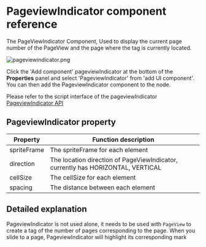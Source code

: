 # PageviewIndicator component reference

The PageViewIndicator Component, Used to display the current page number of the PageView and the page where the tag is currently located.

![pageviewindicator.png](./pageviewindicator/pageviewindicator.png)

Click the 'Add component' pageviewIndicator at the bottom of the **Properties** panel and select 'PageviewIndicator' from 'add UI component'. You can then add the PageviewIndicator component to the node.

Please refer to the script interface of the pageviewIndicator [PageviewIndicator API](../../../api/en/classes/PageviewIndicator.html)

## PageviewIndicator property

| Property    |   Function description |
| ----------- | ----------- |
| spriteFrame | The spriteFrame for each element |
| direction   | The location direction of PageViewIndicator, currently has HORIZONTAL, VERTICAL |
| cellSize    | The cellSize for each element |
| spacing     | The distance between each element |


## Detailed explanation

PageviewIndicator is not used alone, it needs to be used with `PageView` to create a tag of the number of pages corresponding to the page. When you slide to a page, PageviewIndicator will highlight its corresponding mark